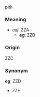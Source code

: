pith
### Meaning
+ _adj_: ZZA
    + __eg__: ZZB

### Origin

ZZC

### Synonym

__eg__: ZZD

+ ZZE


